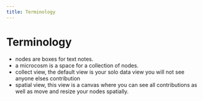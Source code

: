 ```yaml
---
title: Terminology
---
```


# Terminology

- nodes are boxes for text notes.
- a microcosm is a space for a collection of nodes.
- collect view, the default view is your solo data view you will not see anyone elses contribution
- spatial view, this view is a canvas where you can see all contributions as well as move and resize your nodes spatially.